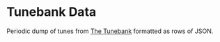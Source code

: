 # Tunebank Data

Periodic dump of tunes from [The Tunebank](tunebank.org.uk) formatted as rows of JSON.